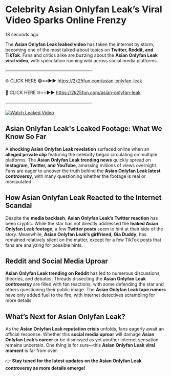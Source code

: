 # Celebrity Asian Onlyfan Leak’s Viral Video Sparks Online Frenzy

18 seconds ago

The **Asian Onlyfan Leak leaked video** has taken the internet by storm, becoming one of the most talked-about topics on **Twitter, Reddit, and TikTok**. Fans and critics alike are buzzing about the **Asian Onlyfan Leak viral video**, with speculation running wild across social media platforms.

———————————————————-

🌐 CLICK HERE 🟢==►► https://2k25fun.com/asian-onlyfan-leak

🔴 CLICK HERE 🌐==►► https://2k25fun.com/asian-onlyfan-leak

———————————————————-

[![Watch Leaked Video](https://miro.medium.com/v2/resize:fit:828/format:webp/1*cilzJN44JGOrTw9NJCrNHA.gif "Watch Leaked Video")](https://2k25fun.com/asian-onlyfan-leak)

## **Asian Onlyfan Leak's Leaked Footage: What We Know So Far**  
A **shocking Asian Onlyfan Leak revelation** surfaced online when an **alleged private clip** featuring the celebrity began circulating on multiple platforms. The **Asian Onlyfan Leak trending news** quickly spread on **Instagram, Twitter, and YouTube**, amassing millions of views overnight. Fans are eager to uncover the truth behind the **Asian Onlyfan Leak latest controversy**, with many questioning whether the footage is real or manipulated.  

## **How Asian Onlyfan Leak Reacted to the Internet Scandal**  
Despite the **media backlash**, **Asian Onlyfan Leak’s Twitter reaction** has been cryptic. While the star has not directly addressed the **leaked Asian Onlyfan Leak footage**, a few **Twitter posts** seem to hint at their side of the story. Meanwhile, **Asian Onlyfan Leak’s girlfriend, Gia Duddy**, has remained relatively silent on the matter, except for a few TikTok posts that fans are analyzing for possible hints.  

## **Reddit and Social Media Uproar**  
**Asian Onlyfan Leak trending on Reddit** has led to numerous discussions, theories, and debates. Threads dissecting the **Asian Onlyfan Leak controversy** are filled with fan reactions, with some defending the star and others questioning their public image. The **Asian Onlyfan Leak tape rumors** have only added fuel to the fire, with internet detectives scrambling for more details.  

## **What’s Next for Asian Onlyfan Leak?**  
As the **Asian Onlyfan Leak reputation crisis** unfolds, fans eagerly await an official response. Whether this **social media uproar** will damage **Asian Onlyfan Leak’s career** or be dismissed as yet another internet sensation remains uncertain. One thing is for sure—this **Asian Onlyfan Leak viral moment** is far from over.  

👉 **Stay tuned for the latest updates on the Asian Onlyfan Leak controversy as more details emerge!**  